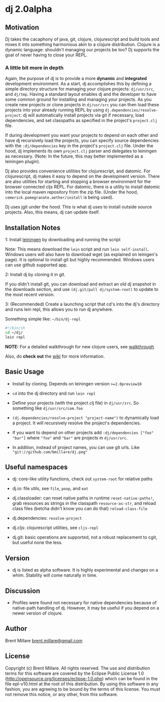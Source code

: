 # dj 2.0alpha

## Motivation

Dj takes the cacaphony of java, git, clojure, clojurescript and build tools and mixes it into something harmonious akin to a clojure distribution. Clojure is a dynamic language: shouldn't managing our projects be too? Dj supports the goal of never having to close your REPL.

### A little bit more in depth

Again, the purpose of dj is to provide a more **dynamic** and **integrated** development environment. As a start, dj accomplishes this by defining a simple directory structure for managing your clojure projects: `dj/usr/src`, and `dj/tmp`. Having a standard layout enables dj and the developer to have some common ground for installing and managing your projects. As you create new projects or clone projects in `dj/usr/src` you can then load these projects into your already running REPL by using `dj.dependencies/resolve-project`: dj will automatically install projects via git if necessary, load dependencies, and set classpaths as specified in the project's `project.clj` file.

If during development you want your projects to depend on each other and have dj recursively load the projects, you can specify source dependencies with the `:dj/dependencies` key in the project's `project.clj` file. Under the hood, dj implements its own `project.clj` parser and delegates to leiningen as necessary. (Note: In the future, this may better implemented as a leiningen plugin).

Dj also provides convenience utilities for clojurescript, and datomic. For clojurescript, dj makes it easy to depend on the development version. There are also utilities for starting and stopping a browser environment for the browser connected cljs REPL. For datomic, there is a utility to install datomic into the local maven repository from the zip file. (Under the hood, `cemerick.pomegranate.aether/install` is being used).

Dj uses jgit under the hood. This is what dj uses to install outside source projects. Also, this means, dj can update itself.

## Installation Notes

1: Install [leiningen](https://github.com/technomancy/leiningen) by downloading and running the script

Note: This means download the `lein` script and run `lein self-install`. Windows users will also have to download wget (as explained on leinigen's page). It is optional to install git but highly recommended. Windows users can use github supported app.

2: Install dj by cloning it in git.

If you didn't install git, you can download and extract an old dj snapshot in the downloads section, and use `(dj.git/pull dj/system-root)` to update to the most recent version.

3: (Recommended) Create a launching script that cd's into the dj's directory and runs lein repl, this allows you to run dj anywhere.

   Something simple like:
   `~/bin/dj-repl`

```sh
#!/bin/sh
cd ~/dj/
lein repl
```

**NOTE:** For a detailed walkthrough for new clojure users, see [walkthrough](https://github.com/bmillare/dj/wiki/Walkthrough)

Also, do **check out** the [wiki](https://github.com/bmillare/dj/wiki) for more information.

## Basic Usage

 * Install by cloning. Depends on leiningen version `>=2.0preview10`

 * `cd` into the dj directory and run `lein repl`

 * Define your projects (with the project.clj file) in `dj/usr/src`. So something like `dj/usr/src/com.foo`

 * `(dj.dependencies/resolve-project "project-name")` to dynamically load a project. It will recursively resolve the project's dependencies.

 * If you want to depend on other projects add `:dj/dependencies ["foo" "bar"]` where `"foo"` and `"bar"` are projects in `dj/usr/src`.

 * In addition, instead of project names, you can use git urls. Like `"git://github.com/bmillare/dj.peg"`

## Useful namespaces

 * dj: core-like utility functions, check out `system-root` for relative paths

 * dj.io: file utils, see `file`, `poop`, and `eat`

 * dj.classloader: can reset native paths in runtime `reset-native-paths!`, grab resources as strings in the classpath `resource-as-str`, and reload class files (betcha didn't know you can do that) `reload-class-file`

 * dj.dependencies: `resolve-project`

 * dj.cljs: clojurescript utilities, see `cljs-repl`

 * dj.git: basic operations are supported, not a robust replacement to cgit, but useful none the less.

## Version

 * dj is listed as alpha software. It is highly experimental and changes on a whim. Stability will come naturally in time.

## Discussion

 * Profiles were found not necessary for native dependencies because of native-path handling of dj. However, it may be useful if you depend on a newer version of clojure.

## Author

Brent Millare
brent.millare@gmail.com

## License

Copyright (c) Brent Millare. All rights reserved. The use and distribution terms for this software are covered by the Eclipse Public License 1.0 (http://opensource.org/licenses/eclipse-1.0.php) which can be found in the file epl-v10.html at the root of this distribution. By using this software in any fashion, you are agreeing to be bound by the terms of this license. You must not remove this notice, or any other, from this software.